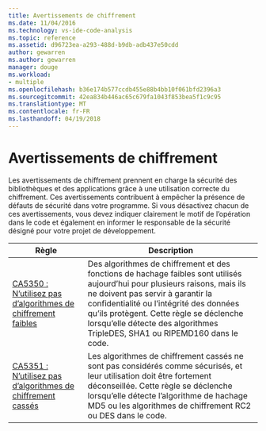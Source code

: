 ```yaml
---
title: Avertissements de chiffrement
ms.date: 11/04/2016
ms.technology: vs-ide-code-analysis
ms.topic: reference
ms.assetid: d96723ea-a293-488d-b9db-adb437e50cdd
author: gewarren
ms.author: gewarren
manager: douge
ms.workload:
- multiple
ms.openlocfilehash: b36e174b577ccdb455e88b4bb10f061bfd2396a3
ms.sourcegitcommit: 42ea834b446ac65c679fa1043f853bea5f1c9c95
ms.translationtype: MT
ms.contentlocale: fr-FR
ms.lasthandoff: 04/19/2018
---
```

# <a name="cryptography-warnings"></a>Avertissements de chiffrement
Les avertissements de chiffrement prennent en charge la sécurité des bibliothèques et des applications grâce à une utilisation correcte du chiffrement. Ces avertissements contribuent à empêcher la présence de défauts de sécurité dans votre programme. Si vous désactivez chacun de ces avertissements, vous devez indiquer clairement le motif de l’opération dans le code et également en informer le responsable de la sécurité désigné pour votre projet de développement.

|Règle|Description|
|----------|-----------------|
|[CA5350 : N’utilisez pas d’algorithmes de chiffrement faibles](../code-quality/ca5350-do-not-use-weak-cryptographic-algorithms.md)|Des algorithmes de chiffrement et des fonctions de hachage faibles sont utilisés aujourd’hui pour plusieurs raisons, mais ils ne doivent pas servir à garantir la confidentialité ou l’intégrité des données qu’ils protègent.        Cette règle se déclenche lorsqu’elle détecte des algorithmes TripleDES, SHA1 ou RIPEMD160 dans le code.|
|[CA5351 : N’utilisez pas d’algorithmes de chiffrement cassés](../code-quality/ca5351-do-not-use-broken-cryptographic-algorithms.md)|Les algorithmes de chiffrement cassés ne sont pas considérés comme sécurisés, et leur utilisation doit être fortement déconseillée. Cette règle se déclenche lorsqu’elle détecte l’algorithme de hachage MD5 ou les algorithmes de chiffrement RC2 ou DES dans le code.|